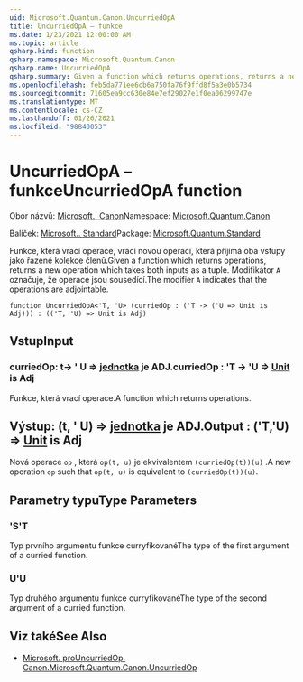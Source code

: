 ```yaml
---
uid: Microsoft.Quantum.Canon.UncurriedOpA
title: UncurriedOpA – funkce
ms.date: 1/23/2021 12:00:00 AM
ms.topic: article
qsharp.kind: function
qsharp.namespace: Microsoft.Quantum.Canon
qsharp.name: UncurriedOpA
qsharp.summary: Given a function which returns operations, returns a new operation which takes both inputs as a tuple. The modifier `A` indicates that the operations are adjointable.
ms.openlocfilehash: feb5da771ee6cb6a750fa76f9ffd8f5a3e0b5734
ms.sourcegitcommit: 71605ea9cc630e84e7ef29027e1f0ea06299747e
ms.translationtype: MT
ms.contentlocale: cs-CZ
ms.lasthandoff: 01/26/2021
ms.locfileid: "98840053"
---
```

# <a name="uncurriedopa-function"></a><span data-ttu-id="d936c-102">UncurriedOpA – funkce</span><span class="sxs-lookup"><span data-stu-id="d936c-102">UncurriedOpA function</span></span>

<span data-ttu-id="d936c-103">Obor názvů: [Microsoft.. Canon](xref:Microsoft.Quantum.Canon)</span><span class="sxs-lookup"><span data-stu-id="d936c-103">Namespace: [Microsoft.Quantum.Canon](xref:Microsoft.Quantum.Canon)</span></span>

<span data-ttu-id="d936c-104">Balíček: [Microsoft.. Standard](https://nuget.org/packages/Microsoft.Quantum.Standard)</span><span class="sxs-lookup"><span data-stu-id="d936c-104">Package: [Microsoft.Quantum.Standard](https://nuget.org/packages/Microsoft.Quantum.Standard)</span></span>


<span data-ttu-id="d936c-105">Funkce, která vrací operace, vrací novou operaci, která přijímá oba vstupy jako řazené kolekce členů.</span><span class="sxs-lookup"><span data-stu-id="d936c-105">Given a function which returns operations, returns a new operation which takes both inputs as a tuple.</span></span>
<span data-ttu-id="d936c-106">Modifikátor `A` označuje, že operace jsou sousedící.</span><span class="sxs-lookup"><span data-stu-id="d936c-106">The modifier `A` indicates that the operations are adjointable.</span></span>

```qsharp
function UncurriedOpA<'T, 'U> (curriedOp : ('T -> ('U => Unit is Adj))) : (('T, 'U) => Unit is Adj)
```


## <a name="input"></a><span data-ttu-id="d936c-107">Vstup</span><span class="sxs-lookup"><span data-stu-id="d936c-107">Input</span></span>

### <a name="curriedop--t---u--unit--is-adj"></a><span data-ttu-id="d936c-108">curriedOp: t-> ' U => [jednotka](xref:microsoft.quantum.lang-ref.unit)  je ADJ.</span><span class="sxs-lookup"><span data-stu-id="d936c-108">curriedOp : 'T -> 'U => [Unit](xref:microsoft.quantum.lang-ref.unit)  is Adj</span></span>

<span data-ttu-id="d936c-109">Funkce, která vrací operace.</span><span class="sxs-lookup"><span data-stu-id="d936c-109">A function which returns operations.</span></span>



## <a name="output--tu--unit--is-adj"></a><span data-ttu-id="d936c-110">Výstup: (t, ' U) => [jednotka](xref:microsoft.quantum.lang-ref.unit)  je ADJ.</span><span class="sxs-lookup"><span data-stu-id="d936c-110">Output : ('T,'U) => [Unit](xref:microsoft.quantum.lang-ref.unit)  is Adj</span></span>

<span data-ttu-id="d936c-111">Nová operace `op` , která `op(t, u)` je ekvivalentem `(curriedOp(t))(u)` .</span><span class="sxs-lookup"><span data-stu-id="d936c-111">A new operation `op` such that `op(t, u)` is equivalent to `(curriedOp(t))(u)`.</span></span>

## <a name="type-parameters"></a><span data-ttu-id="d936c-112">Parametry typu</span><span class="sxs-lookup"><span data-stu-id="d936c-112">Type Parameters</span></span>

### <a name="t"></a><span data-ttu-id="d936c-113">'S</span><span class="sxs-lookup"><span data-stu-id="d936c-113">'T</span></span>

<span data-ttu-id="d936c-114">Typ prvního argumentu funkce curryfikované</span><span class="sxs-lookup"><span data-stu-id="d936c-114">The type of the first argument of a curried function.</span></span>
### <a name="u"></a><span data-ttu-id="d936c-115">U</span><span class="sxs-lookup"><span data-stu-id="d936c-115">'U</span></span>

<span data-ttu-id="d936c-116">Typ druhého argumentu funkce curryfikované</span><span class="sxs-lookup"><span data-stu-id="d936c-116">The type of the second argument of a curried function.</span></span>

## <a name="see-also"></a><span data-ttu-id="d936c-117">Viz také</span><span class="sxs-lookup"><span data-stu-id="d936c-117">See Also</span></span>

- [<span data-ttu-id="d936c-118">Microsoft. proUncurriedOp. Canon.</span><span class="sxs-lookup"><span data-stu-id="d936c-118">Microsoft.Quantum.Canon.UncurriedOp</span></span>](xref:Microsoft.Quantum.Canon.UncurriedOp)